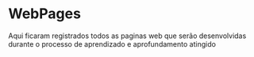 # WebPages
Aqui ficaram registrados todos as paginas web que serão desenvolvidas durante o processo de aprendizado e aprofundamento atingido
